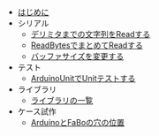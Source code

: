 
* [はじめに](README.md)
* シリアル
	* [デリミタまでの文字列をReadする](/serial/002input_until.md)
	* [ReadBytesでまとめてReadする](/serial/003read_bytes.md)
	* [バッファサイズを変更する](/serial/004size.md)
* テスト
	* [ArduinoUnitでUnitテストする](/test/001arduino_unit.md)
* ライブラリ
	* [ライブラリの一覧](/library/001list.md)
* ケース試作
	* [ArduinoとFaBoの穴の位置](/case/001hole.md)
